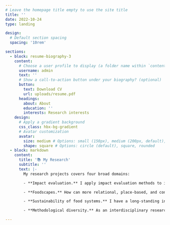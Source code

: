 ```yaml
---
# Leave the homepage title empty to use the site title
title: ''
date: 2022-10-24
type: landing

design:
  # Default section spacing
  spacing: '10rem'

sections:
  - block: resume-biography-3
    content:
      # Choose a user profile to display (a folder name within `content/authors/`)
      username: admin
      text: ''
      # Show a call-to-action button under your biography? (optional)
      button:
        text: Download CV
        url: uploads/resume.pdf
      headings:
        about: About
        education: ''
        interests: Research interests
    design:
      # Apply a gradient background
      css_class: hbx-bg-gradient
      # Avatar customization
      avatar:
        size: medium # Options: small (150px), medium (200px, default), large (320px), xl (400px), xxl (500px)
        shape: square # Options: circle (default), square, rounded
  - block: markdown
    content:
      title: '📚 My Research'
      subtitle: ''
      text: |-
        My research projects covers four broad domains:

        - **Impact evaluation.** I apply impact evaluation methods to inform land-use decisions and interventions that advance sustainability goals. My current research focuses on assessing the role of *Community Forestry* (*Perhutanan Sosial*) in achieving environmental and social objectives in Indonesia. Previously, I have used similar approaches to [quantify the impact of nickel mining](https://www.cell.com/one-earth/fulltext/S2590-3322(24)00534-7) on deforestation and on the well-being of local communities in Sulawesi, Indonesia.  

        - **Foodscapes.** How can more relational, place-based, and context-sensitive perspectives help build healthier, more sustainable, and equitable food systems? Through the [Foodscapes project](https://blogs.kent.ac.uk/dice/2025/06/18/into-the-foodscapes-how-fishers-and-food-connect/), I explore how diverse communities—particularly those often excluded from decision-making—experience, perceive, and navigate food systems. Using the concept of *foodscapes*, I seek to illuminate these perspectives, emphasising the importance of centering local experiences to understand how people relate to food and how such engagements can shape pathways toward more desirable futures. 

        - **Sustainability of food systems.** I have a long-standing interest in the "food security vs forests" narrative and how it speaks to the broader environmental sustainability and food security debate, highlighting the complexity of these interactions. My research spans multiple contexts, including [dietary transitions in oil palm landscapes](https://www.frontiersin.org/journals/sustainable-food-systems/articles/10.3389/fsufs.2020.00039/full) and the role of aquatic foods in tropical forest settings. For example, I led a systematic literature review examining the influence of [forests on freshwater fish in the tropics](https://doi.org/10.1093/biosci/biaa021), and further assess its implications for food security and nutrition, with [Nigeria as a case study](https://journals.plos.org/plosone/article?id=10.1371/journal.pone.0218038). I have also investigated the contributions of [mangroves to fish consumption in Indonesia](https://www.sciencedirect.com/science/article/pii/S2542519623001961), and what implications this has for environmental conservation and food security outcomes. In relation to this work, I have contributed to a perspectives piece, focusing on how we can [leverage water and aquatic foods in agroecology](https://www.researchgate.net/publication/390764149_Water_and_aquatic_foods_in_revised_principles_of_agroecology_can_accelerate_food_systems_transformation), and how it can facilitate more effective and equitable pathways towards sustainable food systems. 

        - **Methodological diversity.** As an interdisciplinary researcher, I am interested in exploring a wide range of methods to generate diverse forms of evidence for addressing complex sustainability challenges. For example, I contributed to a paper,[ highlighting the value of qualitative approaches to impact evaluation](https://conbio.onlinelibrary.wiley.com/doi/10.1111/csp2.70102), and ways in which we can mainstream its use into biodiversity conservation. In particular, I am keen to examine the role of *Participatory Visual Methods* in producing types of knowledge that are often difficult to capture through conventional approaches, and in engaging different audiences, especially those beyond the academic sphere. I am also interested in how we can better co-produce knowledge that is both meaningful and applicable, and in developing stronger interdisciplinary and transdisciplinary approaches to research.

---
```

